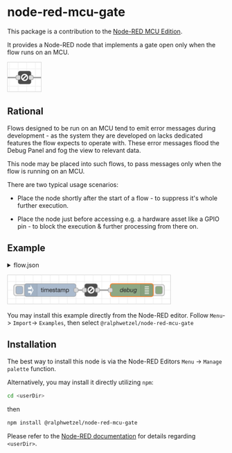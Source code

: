 # node-red-mcu-gate

This package is a contribution to the [Node-RED MCU Edition](https://github.com/phoddie/node-red-mcu).


It provides a Node-RED node that implements a gate open only when the flow runs on an MCU.

<img alt="mcuGate" src="resources/mcu-gate.png"
    style="min-width: 77px; width: 77px; align: center; border: 1px solid lightgray;"/>

## Rational
Flows designed to be run on an MCU tend to emit error messages during development - as the system they are developed on lacks dedicated features the flow expects to operate with. These error messages flood the Debug Panel and fog the view to relevant data.

This node may be placed into such flows, to pass messages only when the flow is running on an MCU.

There are two typical usage scenarios:

* Place the node shortly after the start of a flow - to suppress it's whole further execution.

* Place the node just before accessing e.g. a hardware asset like a GPIO pin - to block the execution & further processing from there on.

## Example

<details>
  <summary>flow.json</summary>

``` json
[
    {
        "id": "8e57486a6884e88d",
        "type": "tab",
        "label": "MCU Gate",
        "disabled": false,
        "info": "",
        "env": [],
        "_mcu": {
            "mcu": false
        }
    },
    {
        "id": "b047b7d4b7647eb6",
        "type": "inject",
        "z": "8e57486a6884e88d",
        "name": "",
        "props": [
            {
                "p": "payload"
            },
            {
                "p": "topic",
                "vt": "str"
            }
        ],
        "repeat": "",
        "crontab": "",
        "once": false,
        "onceDelay": 0.1,
        "topic": "",
        "payload": "",
        "payloadType": "date",
        "_mcu": {
            "mcu": false
        },
        "x": 180,
        "y": 160,
        "wires": [
            [
                "16586ed35da1e987"
            ]
        ]
    },
    {
        "id": "494754e7c9c51cfc",
        "type": "debug",
        "z": "8e57486a6884e88d",
        "name": "debug",
        "active": true,
        "tosidebar": true,
        "console": false,
        "tostatus": false,
        "complete": "payload",
        "targetType": "msg",
        "statusVal": "",
        "statusType": "auto",
        "_mcu": {
            "mcu": false
        },
        "x": 370,
        "y": 160,
        "wires": []
    },
    {
        "id": "16586ed35da1e987",
        "type": "mcu-gate",
        "z": "8e57486a6884e88d",
        "name": "",
        "l": false,
        "_mcu": {
            "mcu": false
        },
        "x": 275,
        "y": 160,
        "wires": [
            [
                "494754e7c9c51cfc"
            ]
        ]
    }
]
```
</details>

<img alt="mcuGate" src="resources/mcu-gate-example.png"
    style="min-width: 376px; width: 376px; align: center; border: 1px solid lightgray;"/>

You may install this example directly from the Node-RED editor. Follow `Menu`-> `Import`-> `Examples`, then select `@ralphwetzel/node-red-mcu-gate`

## Installation
The best way to install this node is via the Node-RED Editors `Menu` -> `Manage palette` function.

Alternatively, you may install it directly utilizing `npm`:

``` bash
cd <userDir>
```
then
```bash
npm install @ralphwetzel/node-red-mcu-gate
```

Please refer to the [Node-RED documentation](https://nodered.org/docs/user-guide/runtime/configuration) for details regarding `<userDir>`.
